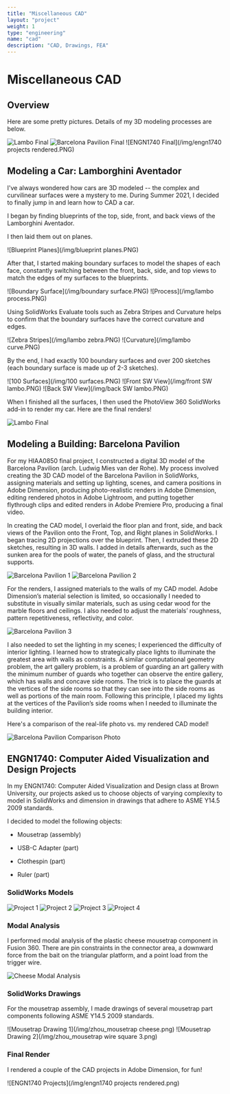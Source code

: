 ```yaml
---
title: "Miscellaneous CAD"
layout: "project"
weight: 1
type: "engineering"
name: "cad"
description: "CAD, Drawings, FEA"
---
```


# Miscellaneous CAD

## Overview

Here are some pretty pictures. Details of my 3D modeling processes are below.

![Lambo Final](/img/Lambo7.PNG)
![Barcelona Pavilion Final](/img/barcelonapavilion4_2.PNG)
![ENGN1740 Final](/img/engn1740 projects rendered.PNG)

## Modeling a Car: Lamborghini Aventador

I've always wondered how cars are 3D modeled -- the complex and curvilinear surfaces were a mystery to me. During Summer 2021, I decided to finally jump in and learn how to CAD a car.

I began by finding blueprints of the top, side, front, and back views of the Lamborghini Aventador.

<!---
![Front](/img/front side.PNG)
![Top](/img/top side.PNG)
![Right](/img/right side.PNG)
![Back](/img/back side.PNG)
-->

I then laid them out on planes.

![Blueprint Planes](/img/blueprint planes.PNG)

After that, I started making boundary surfaces to model the shapes of each face, constantly switching between the front, back, side, and top views to match the edges of my surfaces to the blueprints.

![Boundary Surface](/img/boundary surface.PNG)
![Process](/img/lambo process.PNG)

Using SolidWorks Evaluate tools such as Zebra Stripes and Curvature helps to confirm that the boundary surfaces have the correct curvature and edges.

![Zebra Stripes](/img/lambo zebra.PNG)
![Curvature](/img/lambo curve.PNG)

By the end, I had exactly 100 boundary surfaces and over 200 sketches (each boundary surface is made up of 2-3 sketches).

![100 Surfaces](/img/100 surfaces.PNG)
![Front SW View](/img/front SW lambo.PNG)
![Back SW View](/img/back SW lambo.PNG)

When I finished all the surfaces, I then used the PhotoView 360 SolidWorks add-in to render my car. Here are the final renders!

![Lambo Final](/img/Lambo7.PNG)

## Modeling a Building: Barcelona Pavilion

For my HIAA0850 final project, I constructed a digital 3D model of the Barcelona Pavilion (arch. Ludwig Mies van der Rohe). My process involved creating the 3D CAD model of the Barcelona Pavilion in SolidWorks, assigning materials and setting up lighting, scenes, and camera positions in Adobe Dimension, producing photo-realistic renders in Adobe Dimension, editing rendered photos in Adobe Lightroom, and putting together flythrough clips and edited renders in Adobe Premiere Pro, producing a final video.

In creating the CAD model, I overlaid the floor plan and front, side, and back views of the Pavilion onto the Front, Top, and Right planes in SolidWorks. I began tracing 2D projections over the blueprint. Then, I extruded these 2D sketches, resulting in 3D walls. I added in details afterwards, such as the sunken area for the pools of water, the panels of glass, and the structural supports.

![Barcelona Pavilion 1](/img/barcelonapavilion_1.PNG)
![Barcelona Pavilion 2](/img/barcelonapavilion_2.PNG)

For the renders, I assigned materials to the walls of my CAD model. Adobe Dimension’s material selection is limited, so occasionally I needed to substitute in visually similar materials, such as using cedar wood for the marble floors and ceilings. I also needed to adjust the materials’ roughness, pattern repetitiveness, reflectivity, and color.

![Barcelona Pavilion 3](/img/barcelonapavilion_3.PNG)

I also needed to set the lighting in my scenes; I experienced the difficulty of interior lighting. I learned how to strategically place lights to illuminate the greatest area with walls as constraints. A similar computational geometry problem, the art gallery problem, is a problem of guarding an art gallery with the minimum number of guards who together can observe the entire gallery, which has walls and concave side rooms. The trick is to place the guards at the vertices of the side rooms so that they can see into the side rooms as well as portions of the main room. Following this principle, I placed my lights at the vertices of the Pavilion’s side rooms when I needed to illuminate the building interior.

Here's a comparison of the real-life photo vs. my rendered CAD model!

![Barcelona Pavilion Comparison Photo](/img/barcelonapavilion_comparison.PNG)


## ENGN1740: Computer Aided Visualization and Design Projects

In my ENGN1740: Computer Aided Visualization and Design class at Brown University, our projects asked us to choose objects of varying complexity to model in SolidWorks and dimension in drawings that adhere to ASME Y14.5 2009 standards.


I decided to model the following objects:

- Mousetrap (assembly)

- USB-C Adapter (part)

- Clothespin (part)

- Ruler (part)

### SolidWorks Models

![Project 1](/img/engn1740_1.png)
![Project 2](/img/engn1740_2.png)
![Project 3](/img/engn1740_3.png)
![Project 4](/img/engn1740_4.png)

### Modal Analysis

I performed modal analysis of the plastic cheese mousetrap component in Fusion 360. There are pin constraints in the connector area, a downward force from the bait on the triangular platform, and a point load from the trigger wire.

![Cheese Modal Analysis](/img/modal.png)


### SolidWorks Drawings

For the mousetrap assembly, I made drawings of several mousetrap part components following ASME Y14.5 2009 standards.

![Mousetrap Drawing 1](/img/zhou_mousetrap cheese.png)
![Mousetrap Drawing 2](/img/zhou_mousetrap wire square 3.png)

### Final Render

I rendered a couple of the CAD projects in Adobe Dimension, for fun!

![ENGN1740 Projects](/img/engn1740 projects rendered.png)

<!-- DO NOT TOUCH -->
​
<!-- DO NOT TOUCH -->
​
<!-- DO NOT TOUCH -->

<!-- DO NOT TOUCH -->
​
<!-- DO NOT TOUCH -->
​
<!-- DO NOT TOUCH -->
